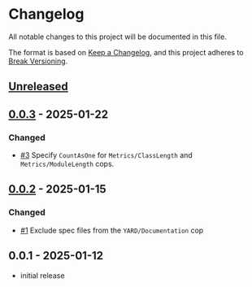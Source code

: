 # Changelog

All notable changes to this project will be documented in this file.

The format is based on [Keep a Changelog], and this project adheres to [Break Versioning].

## [Unreleased]

## [0.0.3] - 2025-01-22

### Changed

* [#3](https://github.com/domainic/rubocop-domainic-dev/pull/3) Specify `CountAsOne` for `Metrics/ClassLength` and
  `Metrics/ModuleLength` cops.

## [0.0.2] - 2025-01-15

### Changed

* [#1](https://github.com/domainic/rubocop-domainic-dev/pull/1) Exclude spec files from the `YARD/Documentation` cop

## 0.0.1 - 2025-01-12

* initial release

[Keep a Changelog]: https://keepachangelog.com/en/1.0.0/
[Break Versioning]: https://www.taoensso.com/break-versioning

<!-- versions -->

[Unreleased]: https://github.com/domainic/rubocop-domainic-dev/compare/0.0.3...HEAD
[0.0.3]: https://github.com/domainic/rubocop-domainic-dev/compare/0.0.2...0.0.3
[0.0.2]: https://github.com/domainic/rubocop-domainic-dev/compare/0.0.1...0.0.2
